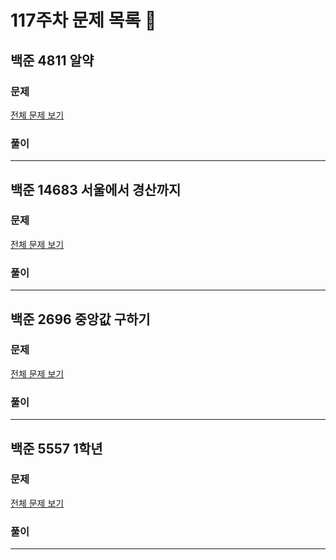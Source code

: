 # 117주차 문제 목록 📝

## 백준 4811 알약

### 문제

[전체 문제 보기](https://www.acmicpc.net/problem/4811)    

### 풀이

___

## 백준 14683 서울에서 경산까지

### 문제

[전체 문제 보기](https://www.acmicpc.net/problem/14683)

### 풀이

___

## 백준 2696 중앙값 구하기

### 문제

[전체 문제 보기](https://www.acmicpc.net/problem/2696)

### 풀이

___

## 백준 5557 1학년

### 문제

[전체 문제 보기](https://www.acmicpc.net/problem/5557)

### 풀이

---
